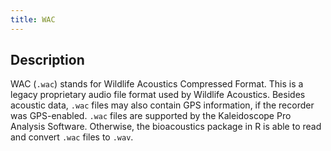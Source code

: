 ```yaml
---
title: WAC
---
```


## Description
WAC (`.wac`) stands for Wildlife Acoustics Compressed Format. This is a legacy
proprietary audio file format used by Wildlife Acoustics. Besides acoustic data,
`.wac` files may also contain GPS information, if the recorder was GPS-enabled.
`.wac` files are supported by the Kaleidoscope Pro Analysis Software. Otherwise,
the bioacoustics package in R is able to read and convert `.wac` files to
`.wav`. 